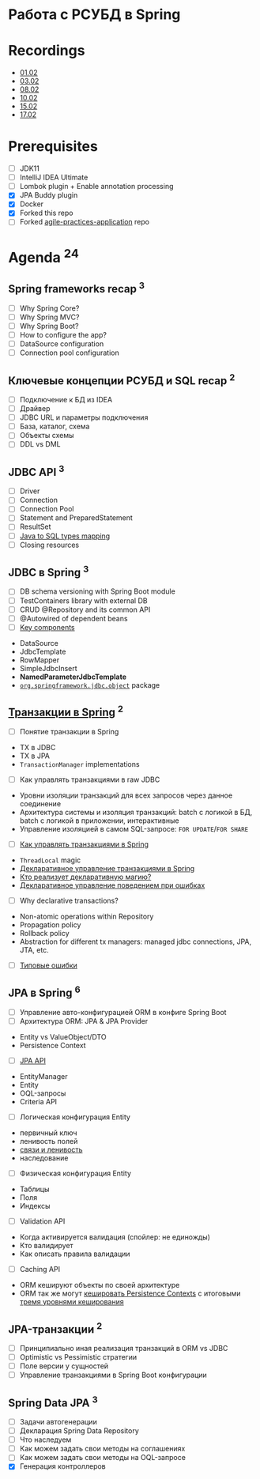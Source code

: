 Работа с РСУБД в Spring
=======================

Recordings
==========
- [01.02](https://us02web.zoom.us/rec/share/q4hpzHjbMFa94VSmDToWICO01WT7oC7vFzILa-O2PKbI0oYH-obSCzyoEgh6bNyl.u7LnxFSTmL8auWAO)
- [03.02](https://us02web.zoom.us/rec/share/BrhwBcDwL1uXsSKRYcE-RRQeYkk4wbgOzOzdj1XY0bpvtbM2O8zdfl1BzJutepDz.bh8xuLJjPhGzRewg)
- [08.02](https://us02web.zoom.us/rec/share/zcuIl-Otg07iUt-Xkm-dJZSYyTVX0fuoTrFgGAlWd0ycpHOZ3GlaQrKS_cfkEaxI.7jmDgKeP64XyqbkM)
- [10.02](https://us02web.zoom.us/rec/share/lIf7yuJ2gbuh1I8VA2s41DibdN7HW255Dm9DVRKvt-L8Q2lYoPTq2s1JFWW-pmLQ.7y82kPHzPjn1KpsY)
- [15.02](https://us02web.zoom.us/rec/share/4s8WDwWpBE0SZ4_0yfkaPUZS1NZg4lZ1gHndYTCRd-BUFV7DQcXMDoQumfxYSz-x.K_Bv8TU99hMmSREr)
- [17.02](https://us02web.zoom.us/rec/share/LguNjvhbvodTYGiGI3koHAdTQ93DtE5L3sSU1oXLiNY5ywlqUcHa6M5vNv_rdp32.KvO6g2-XCF0Oe0_H)

Prerequisites
=============
- [ ] JDK11
- [ ] IntelliJ IDEA Ultimate
- [ ] Lombok plugin + Enable annotation processing
- [x] JPA Buddy plugin
- [x] Docker
- [x] Forked this repo
- [ ] Forked [agile-practices-application](https://github.com/eugene-krivosheyev/agile-practices-application) repo

Agenda <sup>24</sup>
======

Spring frameworks recap <sup>3</sup>
-----------------------
- [ ] Why Spring Core?
- [ ] Why Spring MVC?
- [ ] Why Spring Boot?
- [ ] How to configure the app?
- [ ] DataSource configuration 
- [ ] Connection pool configuration

Ключевые концепции РСУБД и SQL recap <sup>2</sup>
------------------------------------
- [ ] Подключение к БД из IDEA
- [ ] Драйвер
- [ ] JDBC URL и параметры подключения
- [ ] База, каталог, схема
- [ ] Объекты схемы
- [ ] DDL vs DML

JDBC API <sup>3</sup>
--------
- [ ] Driver
- [ ] Connection
- [ ] Connection Pool
- [ ] Statement and PreparedStatement
- [ ] ResultSet
- [ ] [Java to SQL types mapping](https://docs.oracle.com/javase/1.5.0/docs/guide/jdbc/getstart/table8.5.html)
- [ ] Closing resources

JDBC в Spring <sup>3</sup>
-------------
- [ ] DB schema versioning with Spring Boot module
- [ ] TestContainers library with external DB
- [ ] CRUD @Repository and its common API
- [ ] @Autowired of dependent beans
- [ ] [Key components](https://docs.spring.io/spring-framework/docs/current/reference/html/data-access.html#jdbc-choose-style)
- DataSource
- JdbcTemplate
- RowMapper
- SimpleJdbcInsert
- **NamedParameterJdbcTemplate**
- [`org.springframework.jdbc.object`](https://docs.spring.io/spring-framework/docs/current/javadoc-api/org/springframework/jdbc/object/package-summary.html) package

[Транзакции в Spring](https://www.marcobehler.com/guides/spring-transaction-management-transactional-in-depth) <sup>2</sup>
------------------------
- [ ] Понятие транзакции в Spring
- TX в JDBC
- TX в JPA
- `TransactionManager` implementations
- [ ] Как управлять транзакциями в raw JDBC
- Уровни изоляции транзакций для всех запросов через данное соединение
- Архитектура системы и изоляция транзакций: batch c логикой в БД, batch с логикой в приложении, интерактивные
- Управление изоляцией в самом SQL-запросе: `FOR UPDATE`/`FOR SHARE`

- [ ] [Как управлять транзакциями в Spring](https://docs.spring.io/spring-framework/docs/current/reference/html/data-access.html#transaction)
- `ThreadLocal` magic
- [Декларативное управление транзакциями в Spring](https://docs.spring.io/spring-framework/docs/current/reference/html/data-access.html#transaction-declarative-annotations)
- [Кто реализует декларативную магию?](https://habr.com/ru/post/532000/)
- [Декларативное управление поведением при ошибках](https://www.baeldung.com/transaction-configuration-with-jpa-and-spring)
- [ ] Why declarative transactions?
- Non-atomic operations within Repository
- Propagation policy
- Rollback policy
- Abstraction for different tx managers: managed jdbc connections, JPA, JTA, etc.
- [ ] [Типовые ошибки](https://habr.com/ru/company/otus/blog/574470/)

JPA в Spring <sup>6</sup>
------------
- [ ] Управление авто-конфигурацией ORM в конфиге Spring Boot
- [ ] Архитектура ORM: JPA & JPA Provider
- Entity vs ValueObject/DTO
- Persistence Context 
- [ ] [JPA API](https://www.tutorialspoint.com/jpa/jpa_introduction.htm)
- EntityManager
- Entity
- OQL-запросы
- Criteria API
- [ ] Логическая конфигурация Entity
- первичный ключ
- ленивость полей
- [связи и ленивость](https://www.baeldung.com/hibernate-lazy-eager-loading)
- наследование
- [ ] Физическая конфигурация Entity
- Таблицы
- Поля
- Индексы
- [ ] Validation API
- Когда активируется валидация (спойлер: не единожды)
- Кто валидирует
- Как описать правила валидации
- [ ] Caching API
- ORM кешируют объекты по своей архитектуре
- ORM так же могут [кешировать Persistence Contexts](https://www.tutorialspoint.com/hibernate/hibernate_caching.htm) с итоговыми [тремя уровнями кеширования](https://habr.com/ru/post/135176/) 

JPA-транзакции <sup>2</sup>
--------------
- [ ] Принципиально иная реализация транзакций в ORM vs JDBC
- [ ] Optimistic vs Pessimistic стратегии
- [ ] Поле версии у сущностей
- [ ] Управление транзакциями в Spring Boot конфигурации

Spring Data JPA <sup>3</sup>
---------------
- [ ] Задачи автогенерации
- [ ] Декларация Spring Data Repository
- [ ] Что наследуем
- [ ] Как можем задать свои методы на соглашениях
- [ ] Как можем задать свои методы на OQL-запросе
- [x] Генерация контроллеров
